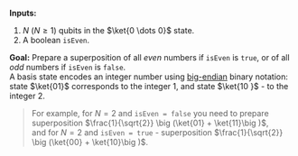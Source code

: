 **Inputs:** 

1. $N$ ($N \ge 1$) qubits in the $\ket{0 \dots 0}$ state.
2. A boolean `isEven`.

**Goal:**  Prepare a superposition of all *even* numbers if `isEven` is `true`, or of all *odd* numbers if `isEven` is `false`.  
A basis state encodes an integer number using [big-endian](https://en.wikipedia.org/wiki/Endianness) binary notation: state $\ket{01}$ corresponds to the integer $1$, and state $\ket{10 }$ - to the integer $2$.  

> For example, for $N = 2$ and `isEven = false` you need to prepare superposition $\frac{1}{\sqrt{2}} \big (\ket{01} + \ket{11}\big )$,  
and for $N = 2$ and `isEven = true` - superposition $\frac{1}{\sqrt{2}} \big (\ket{00} + \ket{10}\big )$.